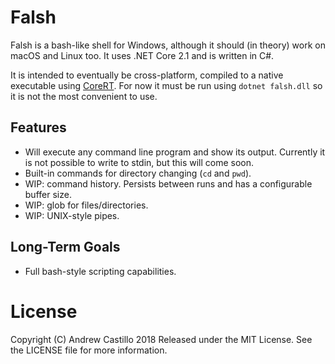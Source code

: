 # Falsh
Falsh is a bash-like shell for Windows, although it should (in theory) work on macOS and Linux too. It uses .NET Core 2.1 and is written in C#.

It is intended to eventually be cross-platform, compiled to a native executable using [CoreRT](https://github.com/dotnet/corert). For now it must be run using `dotnet falsh.dll` so it is not the most convenient to use.

## Features
* Will execute any command line program and show its output. Currently it is not possible to write to stdin, but this will come soon.
* Built-in commands for directory changing (`cd` and `pwd`).
* WIP: command history. Persists between runs and has a configurable buffer size.
* WIP: glob for files/directories.
* WIP: UNIX-style pipes.

## Long-Term Goals
* Full bash-style scripting capabilities.

# License
Copyright (C) Andrew Castillo 2018
Released under the MIT License. See the LICENSE file for more information.